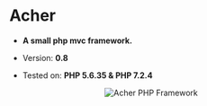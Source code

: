 Acher
=====

- **A small php mvc framework.**

- Version: **0.8**

- Tested on: **PHP 5.6.35 & PHP 7.2.4**

<p align="center">
    <img src="http://i.imgur.com/KsemXbh.png?raw=true" alt="Acher PHP Framework">
</p>